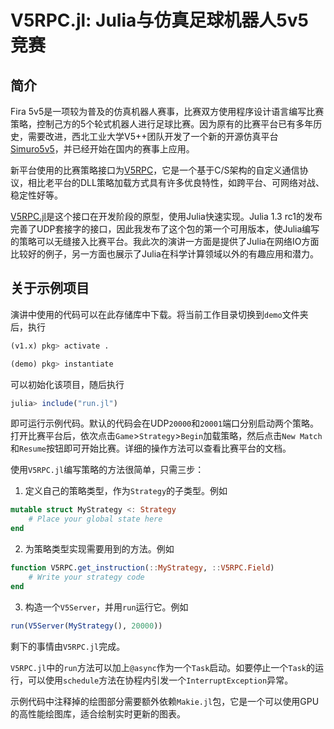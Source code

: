 # V5RPC.jl: Julia与仿真足球机器人5v5竞赛

## 简介
Fira 5v5是一项较为普及的仿真机器人赛事，比赛双方使用程序设计语言编写比赛策略，控制己方的5个轮式机器人进行足球比赛。因为原有的比赛平台已有多年历史，需要改进，西北工业大学V5++团队开发了一个新的开源仿真平台[Simuro5v5](https://github.com/npuv5pp/Simuro5v5)，并已经开始在国内的赛事上应用。

新平台使用的比赛策略接口为[V5RPC](https://github.com/npuv5pp/V5RPC)，它是一个基于C/S架构的自定义通信协议，相比老平台的DLL策略加载方式具有许多优良特性，如跨平台、可网络对战、稳定性好等。

[V5RPC.jl](https://github.com/azurefx/V5RPC.jl)是这个接口在开发阶段的原型，使用Julia快速实现。Julia 1.3 rc1的发布完善了UDP套接字的接口，因此我发布了这个包的第一个可用版本，使Julia编写的策略可以无缝接入比赛平台。我此次的演讲一方面是提供了Julia在网络IO方面比较好的例子，另一方面也展示了Julia在科学计算领域以外的有趣应用和潜力。

## 关于示例项目
演讲中使用的代码可以在此存储库中下载。将当前工作目录切换到`demo`文件夹后，执行
```julia
(v1.x) pkg> activate .

(demo) pkg> instantiate
```
可以初始化该项目，随后执行
```julia
julia> include("run.jl")
```
即可运行示例代码。默认的代码会在UDP`20000`和`20001`端口分别启动两个策略。打开比赛平台后，依次点击`Game`>`Strategy`>`Begin`加载策略，然后点击`New Match`和`Resume`按钮即可开始比赛。详细的操作方法可以查看比赛平台的文档。

使用`V5RPC.jl`编写策略的方法很简单，只需三步：
1. 定义自己的策略类型，作为`Strategy`的子类型。例如
```julia
mutable struct MyStrategy <: Strategy
    # Place your global state here
end
```
2. 为策略类型实现需要用到的方法。例如
```julia
function V5RPC.get_instruction(::MyStrategy, ::V5RPC.Field)
    # Write your strategy code
end
```
3. 构造一个`V5Server`，并用`run`运行它。例如
```julia
run(V5Server(MyStrategy(), 20000))
```
剩下的事情由`V5RPC.jl`完成。

`V5RPC.jl`中的`run`方法可以加上`@async`作为一个`Task`启动。如要停止一个`Task`的运行，可以使用`schedule`方法在协程内引发一个`InterruptException`异常。

示例代码中注释掉的绘图部分需要额外依赖`Makie.jl`包，它是一个可以使用GPU的高性能绘图库，适合绘制实时更新的图表。
